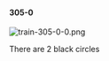 #### 305-0
![train-305-0-0.png](https://github.com/lil-lab/nlvr/raw/master/nlvr/train/images/2/train-305-0-0.png "train-305-0-0.png")

There are 2 black circles